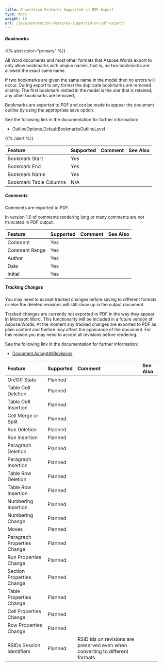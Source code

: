 ```yaml
---
title: Annotation Features Supported on PDF Export
type: docs
weight: 10
url: /java/annotation-features-supported-on-pdf-export/
---
```


##### **Bookmarks**

{{% alert color="primary" %}} 

All Word documents and most other formats that Aspose.Words export to only allow bookmarks with unqiue names, that is, no two bookmarks are allowed the exact same name.

If two bookmarks are given the same name in the model then no errors will occur. During export to any format the duplicate bookmarks are removed silently. The first bookmark visited in the model is the one that is retained, any other bookmarks are removed,

Bookmarks are exported to PDF and can be made to appear the document outline by using the appropriate save option.

See the following link in the documentation for further information:

- [OutlineOptions.DefaultBookmarksOutlineLevel](https://apireference.aspose.com/java/words/com.aspose.words/OutlineOptions)

{{% /alert %}} 

|**Feature**|**Supported**|**Comment**|**See Also**|
| :- | :- | :- | :- |
|Bookmark Start|Yes| | |
|Bookmark End|Yes| | |
|Bookmark Name|Yes| | |
|Bookmark Table Columns|N/A| | |

##### **Comments**

Comments are exported to PDF.

In version 1.0 of comments rendering long or many comments are not truncated in PDF output.

|**Feature**|**Supported**|**Comment**|**See Also**|
| :- | :- | :- | :- |
|Comment|Yes| | |
|Comment Range|Yes| | |
|Author|Yes| | |
|Date|Yes| | |
|Initial|Yes| | |

##### **Tracking Changes**

You may need to accept tracked changes before saving to different formats or else the deleted revisions will still show up in the output document.

Tracked changes are currently not exported to PDF in the way they appear in Microsoft Word. This functionality will be included in a future version of Aspose.Words. At the moment any tracked changes are exported to PDF as plain content and thefore may affect the apperance of the document. For this reason you may need to accept all revisions before rendering.

See the following link in the documentation for further information:

- [Document.AcceptAllRevisions](https://apireference.aspose.com/java/words/com.aspose.words/document#acceptAllRevisions\(\))

|**Feature**|**Supported**|**Comment**|**See Also**|
| :- | :- | :- | :- |
|On/Off State|Planned| | |
|Table Cell Deletion|Planned| | |
|Table Cell Insertion|Planned| | |
|Cell Merge or Split|Planned| | |
|Run Deletion|Planned| | |
|Run Insertion|Planned| | |
|Paragraph Deletion|Planned| | |
|Paragraph Insertion|Planned| | |
|Table Row Deletion|Planned| | |
|Table Row Insertion|Planned| | |
|Numbering Insertion|Planned| | |
|Numbering Change|Planned| | |
|Moves|Planned| | |
|Paragraph Properties Change|Planned| | |
|Run Properties Change|Planned| | |
|Section Properties Change|Planned| | |
|Table Properties Change|Planned| | |
|Cell Properties Change|Planned| | |
|Row Properties Change|Planned| | |
|RSIDs Session Identifiers|Planned|RSID ids on revisions are preserved even when converting to different formats.| |

